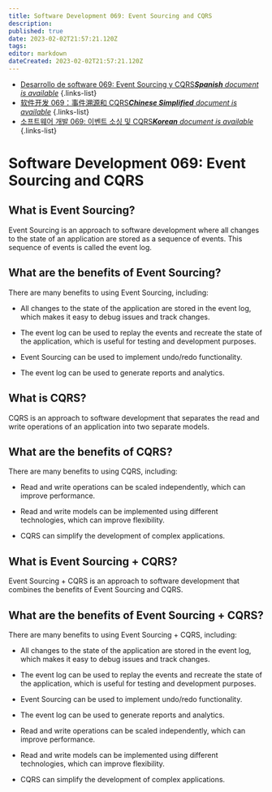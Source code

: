 ```yaml
---
title: Software Development 069: Event Sourcing and CQRS
description: 
published: true
date: 2023-02-02T21:57:21.120Z
tags: 
editor: markdown
dateCreated: 2023-02-02T21:57:21.120Z
---
```


- [Desarrollo de software 069: Event Sourcing y CQRS***Spanish** document is available*](/es/Knowledge-base/Software-Development/Learning/software-development-069-event-sourcing-and-cqrs)
{.links-list}
- [软件开发 069：事件溯源和 CQRS***Chinese Simplified** document is available*](/zh/Knowledge-base/Software-Development/Learning/software-development-069-event-sourcing-and-cqrs)
{.links-list}
- [소프트웨어 개발 069: 이벤트 소싱 및 CQRS***Korean** document is available*](/ko/Knowledge-base/Software-Development/Learning/software-development-069-event-sourcing-and-cqrs)
{.links-list}


# Software Development 069: Event Sourcing and CQRS

## What is Event Sourcing?

Event Sourcing is an approach to software development where all changes to the state of an application are stored as a sequence of events. This sequence of events is called the event log.

## What are the benefits of Event Sourcing?

There are many benefits to using Event Sourcing, including:

- All changes to the state of the application are stored in the event log, which makes it easy to debug issues and track changes.

- The event log can be used to replay the events and recreate the state of the application, which is useful for testing and development purposes.

- Event Sourcing can be used to implement undo/redo functionality.

- The event log can be used to generate reports and analytics.

## What is CQRS?

CQRS is an approach to software development that separates the read and write operations of an application into two separate models.

## What are the benefits of CQRS?

There are many benefits to using CQRS, including:

- Read and write operations can be scaled independently, which can improve performance.

- Read and write models can be implemented using different technologies, which can improve flexibility.

- CQRS can simplify the development of complex applications.

## What is Event Sourcing + CQRS?

Event Sourcing + CQRS is an approach to software development that combines the benefits of Event Sourcing and CQRS.

## What are the benefits of Event Sourcing + CQRS?

There are many benefits to using Event Sourcing + CQRS, including:

- All changes to the state of the application are stored in the event log, which makes it easy to debug issues and track changes.

- The event log can be used to replay the events and recreate the state of the application, which is useful for testing and development purposes.

- Event Sourcing can be used to implement undo/redo functionality.

- The event log can be used to generate reports and analytics.

- Read and write operations can be scaled independently, which can improve performance.

- Read and write models can be implemented using different technologies, which can improve flexibility.

- CQRS can simplify the development of complex applications.